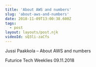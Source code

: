 ```yaml
---
title: 'About AWS and numbers'
slug: 'about-aws-and-numbers'
date: 2018-11-09T13:00:38.600Z
tags:
  - post
layout: layouts/post.njk
videoId: sQ3li-zaCfs
---
```


Jussi Paakkola – About AWS and numbers

Futurice Tech Weeklies 09.11.2018
